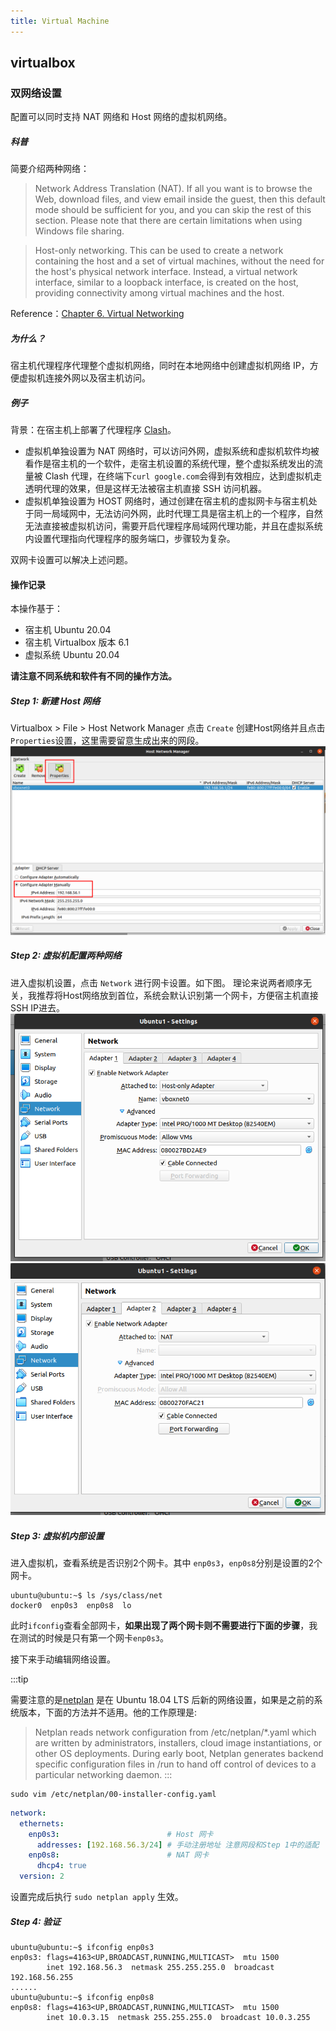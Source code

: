 ```yaml
---
title: Virtual Machine
---
```


## virtualbox

### 双网络设置
配置可以同时支持 NAT 网络和 Host 网络的虚拟机网络。
##### 科普
简要介绍两种网络：
> Network Address Translation (NAT). If all you want is to browse the Web, download files, and view email inside the guest, then this default mode should be sufficient for you, and you can skip the rest of this section. Please note that there are certain limitations when using Windows file sharing. 

> Host-only networking. This can be used to create a network containing the host and a set of virtual machines, without the need for the host's physical network interface. Instead, a virtual network interface, similar to a loopback interface, is created on the host, providing connectivity among virtual machines and the host.

Reference：[Chapter 6. Virtual Networking](https://www.virtualbox.org/manual/ch06.html)

##### 为什么？
宿主机代理程序代理整个虚拟机网络，同时在本地网络中创建虚拟机网络 IP，方便虚拟机连接外网以及宿主机访问。
##### 例子
背景：在宿主机上部署了代理程序 [Clash](https://github.com/Dreamacro/clash)。  
* 虚拟机单独设置为 NAT 网络时，可以访问外网，虚拟系统和虚拟机软件均被看作是宿主机的一个软件，走宿主机设置的系统代理，整个虚拟系统发出的流量被 Clash 代理，在终端下`curl google.com`会得到有效相应，达到虚拟机走透明代理的效果，但是这样无法被宿主机直接 SSH 访问机器。  
* 虚拟机单独设置为 HOST 网络时，通过创建在宿主机的虚拟网卡与宿主机处于同一局域网中，无法访问外网，此时代理工具是宿主机上的一个程序，自然无法直接被虚拟机访问，需要开启代理程序局域网代理功能，并且在虚拟系统内设置代理指向代理程序的服务端口，步骤较为复杂。  

双网卡设置可以解决上述问题。

#### 操作记录
本操作基于：
* 宿主机 Ubuntu 20.04
* 宿主机 Virtualbox 版本 6.1
* 虚拟系统 Ubuntu 20.04

**请注意不同系统和软件有不同的操作方法。**

##### Step 1: 新建 Host 网络
Virtualbox > File > Host Network Manager
点击 `Create` 创建Host网络并且点击`Properties`设置，这里需要留意生成出来的网段。
![](static/virtual-machine/create-host-network.png)
##### Step 2: 虚拟机配置两种网络
进入虚拟机设置，点击 `Network` 进行网卡设置。如下图。
理论来说两者顺序无关，我推荐将Host网络放到首位，系统会默认识别第一个网卡，方便宿主机直接SSH IP进去。
![](static/virtual-machine/set-vm-network-2.png)
![](static/virtual-machine/set-vm-network-1.png)

##### Step 3: 虚拟机内部设置
进入虚拟机，查看系统是否识别2个网卡。其中 `enp0s3`，`enp0s8`分别是设置的2个网卡。
```shell
ubuntu@ubuntu:~$ ls /sys/class/net
docker0  enp0s3  enp0s8  lo
```
此时`ifconfig`查看全部网卡，**如果出现了两个网卡则不需要进行下面的步骤**，我在测试的时候是只有第一个网卡`enp0s3`。  

接下来手动编辑网络设置。

:::tip

需要注意的是[netplan](https://netplan.io/) 是在 Ubuntu 18.04 LTS 后新的网络设置，如果是之前的系统版本，下面的方法并不适用。他的工作原理是:
> Netplan reads network configuration from /etc/netplan/*.yaml which are written by administrators, installers, cloud image instantiations, or other OS deployments. During early boot, Netplan generates backend specific configuration files in /run to hand off control of devices to a particular networking daemon.
:::

```shell
sudo vim /etc/netplan/00-installer-config.yaml
```
```yaml
network:
  ethernets:
    enp0s3:                        # Host 网卡
      addresses: [192.168.56.3/24] # 手动注册地址 注意网段和Step 1中的适配
    enp0s8:                        # NAT 网卡
      dhcp4: true
  version: 2
```
设置完成后执行 `sudo netplan apply` 生效。

##### Step 4: 验证

```shell
ubuntu@ubuntu:~$ ifconfig enp0s3
enp0s3: flags=4163<UP,BROADCAST,RUNNING,MULTICAST>  mtu 1500
        inet 192.168.56.3  netmask 255.255.255.0  broadcast 192.168.56.255
......
ubuntu@ubuntu:~$ ifconfig enp0s8
enp0s8: flags=4163<UP,BROADCAST,RUNNING,MULTICAST>  mtu 1500
        inet 10.0.3.15  netmask 255.255.255.0  broadcast 10.0.3.255
```